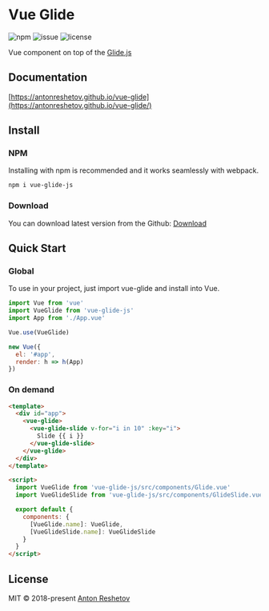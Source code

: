 # Vue Glide

![npm](https://img.shields.io/npm/v/vue-glide-js.svg)
![issue](https://img.shields.io/github/issues/antonreshetov/vue-glide.svg)
![license](https://img.shields.io/github/license/antonreshetov/vue-glide.svg)

Vue component on top of the [Glide.js](https://github.com/glidejs/glide)

## Documentation

[https://antonreshetov.github.io/vue-glide](https://antonreshetov.github.io/vue-glide/)

## Install

### NPM

Installing with npm is recommended and it works seamlessly with webpack.

```bash
npm i vue-glide-js
```

### Download

You can download latest version from the Github: [Download](https://github.com/antonreshetov/vue-glide/archive/master.zip)

## Quick Start

### Global

To use in your project, just import vue-glide and install into Vue.

```js
import Vue from 'vue'
import VueGlide from 'vue-glide-js'
import App from './App.vue'

Vue.use(VueGlide)

new Vue({
  el: '#app',
  render: h => h(App)
})
```

### On demand

```html
<template>
  <div id="app">
    <vue-glide>
      <vue-glide-slide v-for="i in 10" :key="i">
        Slide {{ i }}
      </vue-glide-slide>
    </vue-glide>
  </div>
</template>

<script>
  import VueGlide from 'vue-glide-js/src/components/Glide.vue'
  import VueGlideSlide from 'vue-glide-js/src/components/GlideSlide.vue'

  export default {
    components: {
      [VueGlide.name]: VueGlide,
      [VueGlideSlide.name]: VueGlideSlide
    }
  }
</script>
```

## License

MIT © 2018-present [Anton Reshetov](http://antonreshetov.com)
